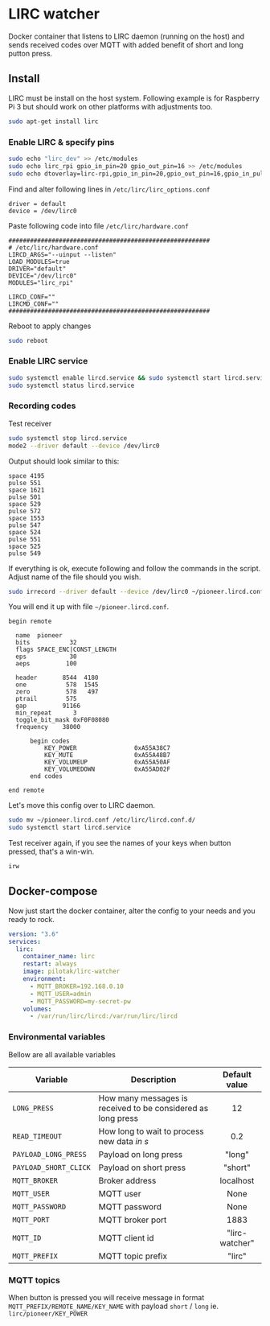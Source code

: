 # LIRC watcher
Docker container that listens to LIRC daemon (running on the host) and sends received codes over MQTT with added benefit of short and long putton press.

## Install
LIRC must be install on the host system. Following example is for Raspberry Pi 3 but should work on other platforms with adjustments too.

```sh
sudo apt-get install lirc
```

### Enable LIRC & specify pins
```sh
sudo echo "lirc_dev" >> /etc/modules
sudo echo lirc_rpi gpio_in_pin=20 gpio_out_pin=16 >> /etc/modules
sudo echo dtoverlay=lirc-rpi,gpio_in_pin=20,gpio_out_pin=16,gpio_in_pull=up >> /boot/config.txt
```

Find and alter following lines in `/etc/lirc/lirc_options.conf`
```ApacheConf
driver = default
device = /dev/lirc0
```

Paste following code into file `/etc/lirc/hardware.conf`
```ApacheConf
########################################################
# /etc/lirc/hardware.conf
LIRCD_ARGS="--uinput --listen"
LOAD_MODULES=true
DRIVER="default"
DEVICE="/dev/lirc0"
MODULES="lirc_rpi"

LIRCD_CONF=""
LIRCMD_CONF=""
########################################################
```

Reboot to apply changes
```sh
sudo reboot
```

### Enable LIRC service
```sh
sudo systemctl enable lircd.service && sudo systemctl start lircd.service
sudo systemctl status lircd.service
```

### Recording codes
Test receiver
```sh
sudo systemctl stop lircd.service
mode2 --driver default --device /dev/lirc0
```
Output should look similar to this:
```
space 4195
pulse 551
space 1621
pulse 501
space 529
pulse 572
space 1553
pulse 547
space 524
pulse 551
space 525
pulse 549
```

If everything is ok, execute following and follow the commands in the script. Adjust name of the file should you wish.
```sh
sudo irrecord --driver default --device /dev/lirc0 ~/pioneer.lircd.conf
```

You will end it up with file `~/pioneer.lircd.conf`.

```
begin remote

  name  pioneer
  bits           32
  flags SPACE_ENC|CONST_LENGTH
  eps            30
  aeps          100

  header       8544  4180
  one           578  1545
  zero          578   497
  ptrail        575
  gap          91166
  min_repeat      3
  toggle_bit_mask 0xF0F08080
  frequency    38000

      begin codes
          KEY_POWER                0xA55A38C7
          KEY_MUTE                 0xA55A48B7
          KEY_VOLUMEUP             0xA55A50AF
          KEY_VOLUMEDOWN           0xA55AD02F
      end codes

end remote
```

Let's move this config over to LIRC daemon.
```sh
sudo mv ~/pioneer.lircd.conf /etc/lirc/lircd.conf.d/
sudo systemctl start lircd.service
```

Test receiver again, if you see the names of your keys when button pressed, that's a win-win.
```sh
irw
```

## Docker-compose
Now just start the docker container, alter the config to your needs and you ready to rock.
```yaml
version: "3.6"
services:
  lirc:
    container_name: lirc
    restart: always
    image: pilotak/lirc-watcher
    environment:
      - MQTT_BROKER=192.168.0.10
      - MQTT_USER=admin
      - MQTT_PASSWORD=my-secret-pw
    volumes:
      - /var/run/lirc/lircd:/var/run/lirc/lircd
```

### Environmental variables
Bellow are all available variables

| Variable | Description | Default value |
| --- | --- | :---:|
| `LONG_PRESS` | How many messages is received to be considered as long press | 12 |
| `READ_TIMEOUT` | How long to wait to process new data *in s* | 0.2 | 
| `PAYLOAD_LONG_PRESS` | Payload on long press | "long" | 
| `PAYLOAD_SHORT_CLICK` | Payload on short press | "short" | 
| `MQTT_BROKER` | Broker address | localhost | 
| `MQTT_USER` | MQTT user | None | 
| `MQTT_PASSWORD` | MQTT password | None | 
| `MQTT_PORT` | MQTT broker port | 1883 | 
| `MQTT_ID` | MQTT client id | "lirc-watcher" | 
| `MQTT_PREFIX` | MQTT topic prefix | "lirc" |

### MQTT topics
When button is pressed you will receive message in format
`MQTT_PREFIX/REMOTE_NAME/KEY_NAME` with payload `short` / `long` ie. `lirc/pioneer/KEY_POWER`



